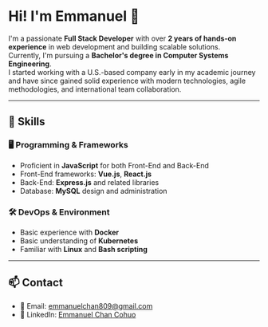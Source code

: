 # Hi! I'm Emmanuel 👋

I'm a passionate **Full Stack Developer** with over **2 years of hands-on experience** in web development and building scalable solutions.  
Currently, I'm pursuing a **Bachelor's degree in Computer Systems Engineering**.  
I started working with a U.S.-based company early in my academic journey and have since gained solid experience with modern technologies, agile methodologies, and international team collaboration.

---

## 🚀 Skills

### 🖥️ Programming & Frameworks
- Proficient in **JavaScript** for both Front-End and Back-End
- Front-End frameworks: **Vue.js**, **React.js**
- Back-End: **Express.js** and related libraries
- Database: **MySQL** design and administration

### 🛠️ DevOps & Environment
- Basic experience with **Docker**
- Basic understanding of **Kubernetes**
- Familiar with **Linux** and **Bash scripting**

---

## 📫 Contact

- 📧 Email: [emmanuelchan809@gmail.com](mailto:emmanuelchan809@gmail.com)  
- 💼 LinkedIn: [Emmanuel Chan Cohuo](https://www.linkedin.com/in/darkem)
